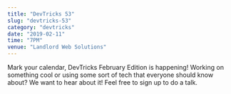 ```yaml
---
title: "DevTricks 53"
slug: "devtricks-53"
category: "devtricks"
date: "2019-02-11"
time: "7PM"
venue: "Landlord Web Solutions"
---
```


Mark your calendar, DevTricks February Edition is happening! Working on something cool or using some sort of tech that everyone should know about? We want to hear about it! Feel free to sign up to do a talk.

